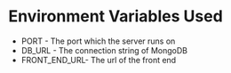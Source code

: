 # Environment Variables Used
- PORT - The port which the server runs on
- DB_URL - The connection string of MongoDB 
- FRONT_END_URL- The url of the front end